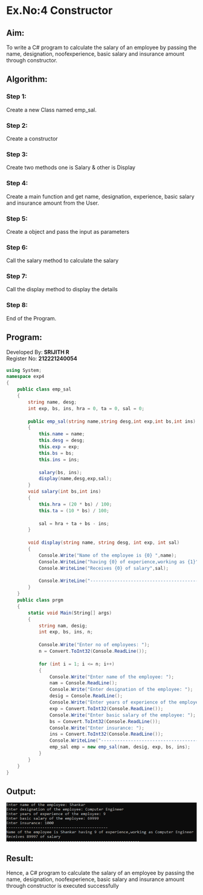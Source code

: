 # Ex.No:4 Constructor
## Aim:
To write a C# program to calculate the salary of an employee by passing the name, designation, noofexperience, basic salary and insurance amount through constructor.

## Algorithm:
### Step 1:
Create a new Class named emp_sal.
### Step 2:
Create a constructor
### Step 3:
Create two methods one is Salary & other is Display
### Step 4:
Create a main function and get name, designation, experience, basic salary and insurance amount from the User.
### Step 5:
Create a object and pass the input as parameters
### Step 6:
Call the salary method to calculate the salary
### Step 7:
Call the display method to display the details
### Step 8:
End of the Program.

## Program:
Developed By: **SRIJITH R**
</br>
Register No: **212221240054**
</br>
```C#
using System;
namespace exp4
{
    public class emp_sal
    {
        string name, desg;
        int exp, bs, ins, hra = 0, ta = 0, sal = 0;
        
        public emp_sal(string name,string desg,int exp,int bs,int ins)
        {
            this.name = name;
            this.desg = desg;
            this.exp = exp;
            this.bs = bs;
            this.ins = ins;
            
            salary(bs, ins);
            display(name,desg,exp,sal);
        }
        void salary(int bs,int ins)
        {
            this.hra = (20 * bs) / 100;
            this.ta = (10 * bs) / 100;
            
            sal = hra + ta + bs - ins;
        }
        
        void display(string name, string desg, int exp, int sal)
        {
            Console.Write("Name of the employee is {0} ",name);
            Console.WriteLine("having {0} of experience,working as {1}",exp,desg);
            Console.WriteLine("Receives {0} of salary",sal);
            
            Console.WriteLine("-----------------------------------------------------------");
        }
    }
    public class prgm
    {
        static void Main(String[] args)
        {
            string nam, desig;
            int exp, bs, ins, n;
            
            Console.Write("Enter no of employees: ");
            n = Convert.ToInt32(Console.ReadLine());
            
            for (int i = 1; i <= n; i++)
            {
                Console.Write("Enter name of the employee: ");
                nam = Console.ReadLine();
                Console.Write("Enter designation of the employee: ");
                desig = Console.ReadLine();
                Console.Write("Enter years of experience of the employee: ");
                exp = Convert.ToInt32(Console.ReadLine());
                Console.Write("Enter basic salary of the employee: ");
                bs = Convert.ToInt32(Console.ReadLine());
                Console.Write("Enter insurance: ");
                ins = Convert.ToInt32(Console.ReadLine());
                Console.WriteLine("---------------------------------------------");
                emp_sal emp = new emp_sal(nam, desig, exp, bs, ins);
            }
        }
    }
}
 ```
 ## Output:
   ![output](op1.PNG)
 
 ## Result:
 Hence, a C# program to calculate the salary of an employee by passing the name, designation, noofexperience, basic salary and insurance amount through constructor is executed successfully
